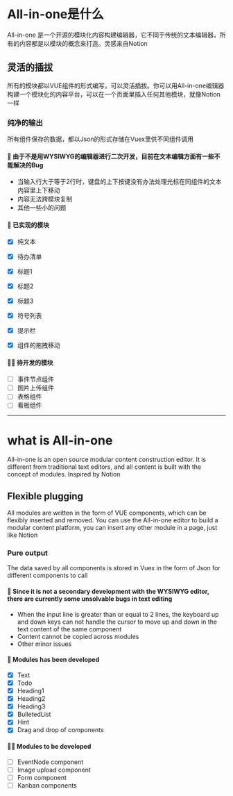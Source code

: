 # All-in-one是什么
All-in-one 是一个开源的模块化内容构建编辑器，它不同于传统的文本编辑器，所有的内容都是以模块的概念来打造。灵感来自Notion

## 灵活的插拔
所有的模块都以VUE组件的形式编写，可以灵活插拔。你可以用All-in-one编辑器构建一个模块化的内容平台，可以在一个页面里插入任何其他模块，就像Notion一样

### 纯净的输出
所有组件保存的数据，都以Json的形式存储在Vuex里供不同组件调用


#### 🐞 由于不是用WYSIWYG的编辑器进行二次开发，目前在文本编辑方面有一些不能解决的Bug

* 当输入行大于等于2行时，键盘的上下按键没有办法处理光标在同组件的文本内容里上下移动
* 内容无法跨模块复制
* 其他一些小的问题

#### 👏 已实现的模块
- [x] 纯文本
- [x] 待办清单
- [x] 标题1
- [x] 标题2
- [x] 标题3
- [x] 符号列表
- [x] 提示栏
- [x] 组件的拖拽移动


#### 🧑‍💻 待开发的模块
- [ ] 事件节点组件
- [ ] 图片上传组件
- [ ] 表格组件
- [ ] 看板组件

***

# what is All-in-one 
All-in-one is an open source modular content construction editor. It is different from traditional text editors, and all content is built with the concept of modules. Inspired by Notion

## Flexible plugging
All modules are written in the form of VUE components, which can be flexibly inserted and removed. You can use the All-in-one editor to build a modular content platform, you can insert any other module in a page, just like Notion

### Pure output
The data saved by all components is stored in Vuex in the form of Json for different components to call


#### 🐞 Since it is not a secondary development with the WYSIWYG editor, there are currently some unsolvable bugs in text editing

* When the input line is greater than or equal to 2 lines, the keyboard up and down keys can not handle the cursor to move up and down in the text content of the same component
* Content cannot be copied across modules
* Other minor issues

#### 👏 Modules has been developed 

- [x] Text
- [x] Todo
- [x] Heading1
- [x] Heading2
- [x] Heading3
- [x] BulletedList
- [x] Hint
- [x] Drag and drop of components

#### 🧑‍💻 Modules to be developed

- [ ] EventNode component
- [ ] Image upload component
- [ ] Form component
- [ ] Kanban components
